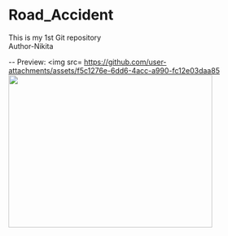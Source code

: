 # Road_Accident
This is my 1st Git repository
<br>
Author-Nikita

-- Preview: <img src= https://github.com/user-attachments/assets/f5c1276e-6dd6-4acc-a990-fc12e03daa85
<img src="https://github.com/user-attachments/assets/f5c1276e-6dd6-4acc-a990-fc12e03daa85" width = "400" height = "300" />
